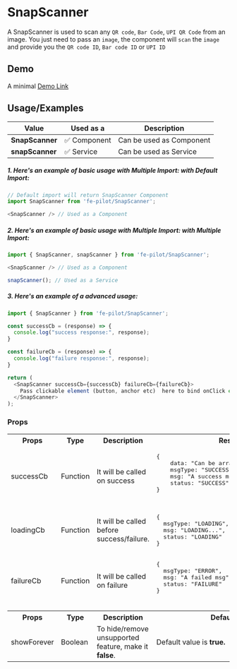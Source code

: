 # SnapScanner

A SnapScanner is used to scan any ```QR code```, ```Bar Code```, ```UPI QR Code``` from an image. You just need to pass an ```image```, the component will ```scan``` the ```image``` and provide you the ```QR code ID```, ```Bar code ID``` or ```UPI ID```


## Demo

A minimal [Demo Link](https://6jpxdq.csb.app/?component=SnapScanner)


## Usage/Examples

| Value |  Used as a  | Description|
|--------- | -------- |-----------------|
| <b>SnapScanner</b> | :white_check_mark: Component | Can be used as Component |
| <b>snapScanner<b> | :white_check_mark: Service | Can be used as Service |

##### 1. Here's an example of basic usage with Multiple Import: with Default Import:
```javascript
// Default import will return SnapScanner Component
import SnapScanner from 'fe-pilot/SnapScanner';

<SnapScanner /> // Used as a Component

```

##### 2. Here's an example of basic usage with Multiple Import: with Multiple Import:
```javascript
import { SnapScanner, snapScanner } from 'fe-pilot/SnapScanner';

<SnapScanner /> // Used as a Component

snapScanner(); // Used as a Service
```

##### 3. Here's an example of a advanced usage:

```javascript
import { SnapScanner } from 'fe-pilot/SnapScanner';

const successCb = (response) => {
  console.log("success response:", response);
}

const failureCb = (response) => {
  console.log("failure response:", response);
}

return (
  <SnapScanner successCb={successCb} failureCb={failureCb}>
    Pass clickable element (button, anchor etc)  here to bind onClick event
  </SnapScanner>
);

```

### Props

<table>
  <tr>
    <th>
      Props
    </th>
    <th>
      Type
    </th>
    <th>
      Description
    </th>
    <th>
      Response
    </th>
  </tr>
  <tr>
    <td>
        successCb
    </td>
    <td>Function</td>
    <td> It will be called on success</td>
    <td>
      <pre>
{
    data: "Can be array/object/string/number",
    msgType: "SUCCESSFUL",
    msg: "A success msg",
    status: "SUCCESS"
}
      </pre>
    </td>
  </tr>
  <tr>
    <td>
        loadingCb
    </td>
    <td>Function</td>
    <td>
      It will be called before success/failure.
    </td>
    <td>
      <pre>
{
  msgType: "LOADING",
  msg: "LOADING...",
  status: "LOADING"
}
</pre>
    </td>
  </tr>
  <tr>
    <td>
        failureCb
    </td>
    <td>Function</td>
    <td>
      It will be called on failure
    </td>
    <td>
       <pre>
{
  msgType: "ERROR",
  msg: "A failed msg",
  status: "FAILURE"
}
       </pre>
    </td>
  </tr>
  <tr>
    <td></td>
    <td></td>
    <td></td>
    <td></td>
  </tr>
    <th>
    Props
  </th>
  <th>
    Type
  </th>
  <th>
    Description
  </th>
  <th>
      Default Values
  </th>
  <tr>
    <td>
      showForever
    </td>
     <td>Boolean</td>
    <td>To hide/remove unsupported feature, make it <b>false</b>.</td>
    <td>Default value is <b>true.</b></td>
  </tr>
</table>


